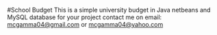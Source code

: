 #School Budget
This is a simple university budget in Java netbeans and MySQL database
for your project contact me on
email: mcgamma04@gmail.com or mcgamma04@yahoo.com